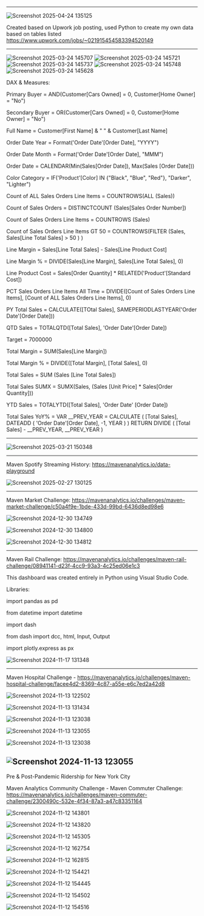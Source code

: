 ------------------------------------------------------------------------------------------------------------------

![Screenshot 2025-04-24 135125](https://github.com/user-attachments/assets/01989c83-2ea5-4820-a473-db7ec5870e16)

Created based on Upwork job posting, used Python to create my own data based on tables listed https://www.upwork.com/jobs/~021915454583394520149

------------------------------------------------------------------------------------------------------------------

![Screenshot 2025-03-24 145707](https://github.com/user-attachments/assets/5c9f34c1-6cae-4e7a-9133-dcc41b120260)
![Screenshot 2025-03-24 145721](https://github.com/user-attachments/assets/b1d405b5-5139-4e8f-9476-2168150f7ec9)
![Screenshot 2025-03-24 145737](https://github.com/user-attachments/assets/8de533df-ddad-4cab-8299-52122cd54c4a)
![Screenshot 2025-03-24 145748](https://github.com/user-attachments/assets/f1ff0e80-ebf1-44be-a64e-cb779606c870)
![Screenshot 2025-03-24 145628](https://github.com/user-attachments/assets/41f64241-af29-4f79-9458-07981c40d201)

DAX & Measures:

Primary Buyer = AND(Customer[Cars Owned] = 0, Customer[Home Owner] = "No")

Secondary Buyer = OR(Customer[Cars Owned] = 0, Customer[Home Owner] = "No")

Full Name = Customer[First Name] & " " & Customer[Last Name]

Order Date Year = Format('Order Date'[Order Date], "YYYY")

Order Date Month = Format('Order Date'[Order Date], "MMM")

Order Date = CALENDAR(Min(Sales[Order Date]), Max(Sales [Order Date]))

Color Category = IF('Product'[Color] IN {"Black", "Blue", "Red"}, "Darker", "Lighter")

Count of ALL Sales Orders Line Items = COUNTROWS(ALL (Sales))

Count of Sales Orders = DISTINCTCOUNT (Sales[Sales Order Number])

Count of Sales Orders Line Items = COUNTROWS (Sales)

Count of Sales Orders Line Items GT 50 = COUNTROWS(FILTER (Sales, Sales[Line Total Sales] > 50 ) )

Line Margin = Sales[Line Total Sales] - Sales[Line Product Cost]

Line Margin % = DIVIDE(Sales[Line Margin], Sales[Line Total Sales], 0)

Line Product Cost = Sales[Order Quantity] * RELATED('Product'[Standard Cost])

PCT Sales Orders Line Items All Time = DIVIDE([Count of Sales Orders Line Items], [Count of ALL Sales Orders Line Items], 0)

PY Total Sales = CALCULATE([TOtal Sales], SAMEPERIODLASTYEAR('Order Date'[Order Date]))

QTD Sales = TOTALQTD([Total Sales], 'Order Date'[Order Date])

Target = 7000000

Total Margin = SUM(Sales[Line Margin])

Total Margin % = DIVIDE([Total Margin], [Total Sales], 0)

Total Sales = SUM (Sales [Line Total Sales])

Total Sales SUMX = SUMX(Sales, (Sales [Unit Price] * Sales[Order Quantity]))

YTD Sales = TOTALYTD([Total Sales], 'Order Date' [Order Date])

Total Sales YoY% = 
VAR __PREV_YEAR =
    CALCULATE ( [Total Sales], DATEADD ( 'Order Date'[Order Date], -1, YEAR ) )
RETURN
    DIVIDE ( [Total Sales] - __PREV_YEAR, __PREV_YEAR )



------------------------------------------------------------------------------------------------------------------

![Screenshot 2025-03-21 150348](https://github.com/user-attachments/assets/18513ef4-dd36-4d20-bc17-421ea9535eb8)

------------------------------------------------------------------------------------------------------------------

Maven Spotify Streaming History: https://mavenanalytics.io/data-playground 

![Screenshot 2025-02-27 130125](https://github.com/user-attachments/assets/78c91ecc-8327-4f72-9178-ba2bea7cb3a6)

------------------------------------------------------------------------------------------------------------------

Maven Market Challenge: https://mavenanalytics.io/challenges/maven-market-challenge/c50a4f9e-1bde-433d-99bd-6436d8ed98e6

![Screenshot 2024-12-30 134749](https://github.com/user-attachments/assets/b33fad7a-f6d1-432d-8725-8ff67aed6b1c)

![Screenshot 2024-12-30 134800](https://github.com/user-attachments/assets/1769c4ab-071d-4aa1-898d-ac1658f87146)

![Screenshot 2024-12-30 134812](https://github.com/user-attachments/assets/054b8cb5-305a-44a6-9e54-6d47b8e514c3)

------------------------------------------------------------------------------------------------------------------

Maven Rail Challenge: https://mavenanalytics.io/challenges/maven-rail-challenge/08941141-d23f-4cc9-93a3-4c25ed06e1c3

This dashboard was created entirely in Python using Visual Studio Code. 

Libraries:

import pandas as pd

from datetime import datetime

import dash

from dash import dcc, html, Input, Output

import plotly.express as px

![Screenshot 2024-11-17 131348](https://github.com/user-attachments/assets/a7295877-3f70-43ac-8778-68296480a62d)

------------------------------------------------------------------------------------------------------------------

Maven Hospital Challenge - https://mavenanalytics.io/challenges/maven-hospital-challenge/facee4d2-8369-4c87-a55e-e6c7ed2a42d8

![Screenshot 2024-11-13 122502](https://github.com/user-attachments/assets/5ec823f8-7d8a-43e0-a0a8-f646960ee973)

![Screenshot 2024-11-13 131434](https://github.com/user-attachments/assets/8c1d0712-74be-4a5d-b597-1cb65bc197fa)

![Screenshot 2024-11-13 123038](https://github.com/user-attachments/assets/c2f80b81-0688-4046-8c0c-819e1aee676d)

![Screenshot 2024-11-13 123055](https://github.com/user-attachments/assets/1bd10224-9ce9-4927-83f4-f72e5cacfa5d)

![Screenshot 2024-11-13 123038](https://github.com/user-attachments/assets/c2f80b81-0688-4046-8c0c-819e1aee676d)

![Screenshot 2024-11-13 123055](https://github.com/user-attachments/assets/1bd10224-9ce9-4927-83f4-f72e5cacfa5d)
------------------------------------------------------------------------------------------------------------------

Pre & Post-Pandemic Ridership for New York City 

Maven Analytics Community Challenge - Maven Commuter Challenge: https://mavenanalytics.io/challenges/maven-commuter-challenge/2300490c-532e-4f34-87a3-a47c83351164

![Screenshot 2024-11-12 143801](https://github.com/user-attachments/assets/a3999e32-70d3-4c0e-9ee1-fc8b3aea6741)

![Screenshot 2024-11-12 143820](https://github.com/user-attachments/assets/8c6bc5ee-cae9-4eaf-865d-51b0861e7837)

![Screenshot 2024-11-12 145305](https://github.com/user-attachments/assets/ca60a657-6178-4ace-b7f4-96a8e2eef4c5)

![Screenshot 2024-11-12 162754](https://github.com/user-attachments/assets/b0c0b5a4-5f18-4143-b818-1496b106e548)

![Screenshot 2024-11-12 162815](https://github.com/user-attachments/assets/7be205b6-1949-4dc5-8213-b9a21b3b2b8e)

![Screenshot 2024-11-12 154421](https://github.com/user-attachments/assets/9d7617ba-a6fa-4f90-b89e-71170b5007bc)

![Screenshot 2024-11-12 154445](https://github.com/user-attachments/assets/e8622a07-dd83-41b8-9cf5-a7f6abaed94c)

![Screenshot 2024-11-12 154502](https://github.com/user-attachments/assets/8eb54ee7-4233-4a5f-b7df-c89803354059)

![Screenshot 2024-11-12 154516](https://github.com/user-attachments/assets/811ee531-0f45-4e11-8980-25c4523892b4)
